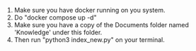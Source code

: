 1. Make sure you have docker running on you system.
2. Do "docker compose up -d"
3. Make sure you have a copy of the Documents folder named 'Knowledge' under this folder.
4. Then run "python3 index_new.py" on your terminal.
